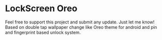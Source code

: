 # LockScreen Oreo

Feel free to support this project and submit any update. Just let me know! Based on double tap wallpaper change like Oreo theme for android and pin and fingerprint based unlock system.
